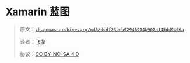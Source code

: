 # Xamarin 蓝图

> 原文：[`zh.annas-archive.org/md5/dddf23beb92946914b902a145dd9466a`](https://zh.annas-archive.org/md5/dddf23beb92946914b902a145dd9466a)
> 
> 译者：[飞龙](https://github.com/wizardforcel)
> 
> 协议：[CC BY-NC-SA 4.0](http://creativecommons.org/licenses/by-nc-sa/4.0/)